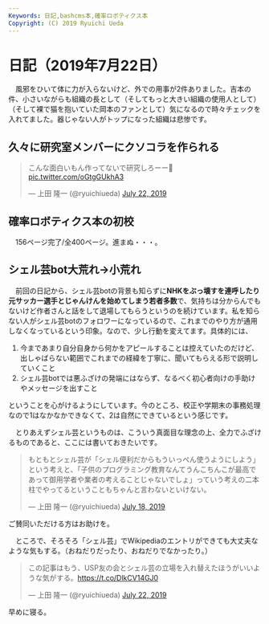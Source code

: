 ```yaml
---
Keywords: 日記,bashcms本,確率ロボティクス本
Copyright: (C) 2019 Ryuichi Ueda
---
```


# 日記（2019年7月22日）

　風邪をひいて体に力が入らないけど、外での用事が2件ありました。吉本の件、小さいながらも組織の長として（そしてもっと大きい組織の使用人として）（そして裸で猫を抱いていた岡本のファンとして）気になるので時々チェックを入れてました。器じゃない人がトップになった組織は悲惨です。

## 久々に研究室メンバーにクソコラを作られる

<blockquote class="twitter-tweet" data-partner="tweetdeck"><p lang="ja" dir="ltr">こんな面白いもん作ってないで研究しろーー💢 <a href="https://t.co/oGtgGUkhA3">pic.twitter.com/oGtgGUkhA3</a></p>&mdash; 上田 隆一 (@ryuichiueda) <a href="https://twitter.com/ryuichiueda/status/1153236424864354304?ref_src=twsrc%5Etfw">July 22, 2019</a></blockquote>
<script async src="https://platform.twitter.com/widgets.js" charset="utf-8"></script>


## 確率ロボティクス本の初校

　156ページ完了/全400ページ。進まぬ・・・。

## シェル芸bot大荒れ->小荒れ

　前回の日記から、シェル芸botの背景も知らずに**NHKをぶっ壊すを連呼したり元サッカー選手とじゃんけんを始めてしまう若者多数**で、気持ちは分からんでもないけど作者さんと話をして退場してもらうというのを続けています。私を知らない人がシェル芸botのフォロワーになっているので、これまでのやり方が通用しなくなっているという印象。なので、少し行動を変えてます。具体的には、

1. 今まであまり自分自身から何かをアピールすることは控えていたのだけど、出しゃばらない範囲でこれまでの経緯を丁寧に、聞いてもらえる形で説明していくこと
1. シェル芸botでは悪ふざけの発端にはならず、なるべく初心者向けの手助けやメッセージを出すこと

ということを心がけるようにしています。今のところ、校正や学期末の事務処理なので1はなかなかできなくて、2は自然にできているという感じです。

　とりあえずシェル芸というものは、こういう真面目な理念の上、全力でふざけるものであると、ここには書いておきたいです。

<blockquote class="twitter-tweet" data-partner="tweetdeck"><p lang="ja" dir="ltr">もともとシェル芸が「シェル便利だからもういっぺん使うようにしよう」という考えと、「子供のプログラミング教育なんてうんこちんこが最高であって御用学者や業者の考えることじゃないでしょ」っていう考えの二本柱でやってるということもちゃんと言わないといけない。</p>&mdash; 上田 隆一 (@ryuichiueda) <a href="https://twitter.com/ryuichiueda/status/1151764119541784576?ref_src=twsrc%5Etfw">July 18, 2019</a></blockquote>
<script async src="https://platform.twitter.com/widgets.js" charset="utf-8"></script>

ご賛同いただける方はお助けを。


　ところで、そろそろ「シェル芸」でWikipediaのエントリができても大丈夫なような気もする。（おねだりだったり、おねだりでなかったり。）

<blockquote class="twitter-tweet" data-partner="tweetdeck"><p lang="ja" dir="ltr">この記事はもう、USP友の会とシェル芸の立場を入れ替えたほうがいいような気がする。<a href="https://t.co/DlkCV14GJ0">https://t.co/DlkCV14GJ0</a></p>&mdash; 上田 隆一 (@ryuichiueda) <a href="https://twitter.com/ryuichiueda/status/1153291921265025024?ref_src=twsrc%5Etfw">July 22, 2019</a></blockquote>
<script async src="https://platform.twitter.com/widgets.js" charset="utf-8"></script>



早めに寝る。
